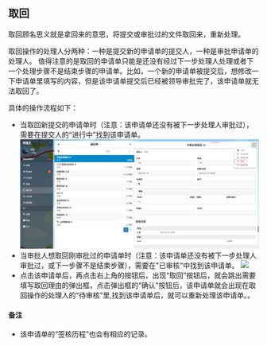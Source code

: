 ## 取回
取回顾名思义就是拿回来的意思，将提交或审批过的文件取回来，重新处理。

取回操作的处理人分两种：一种是提交新的申请单的提交人，一种是审批申请单的处理人。
值得注意的是取回的申请单只能是还没有经过下一步处理人处理或者下一个处理步骤不是结束步骤的申请单。比如，一个新的申请单被提交后，想修改一下申请单里填写的内容，但是该申请单提交后已经被领导审批完了，该申请单就无法取回了。

具体的操作流程如下：
- 当取回新提交的申请单时（注意：该申请单还没有被下一步处理人审批过），需要在提交人的“进行中”找到该申请单。
![](images/进行中取回.png)
- 当审批人想取回刚审批过的申请单时（注意：该申请单还没有被下一步处理人审批过，或下一步骤不是结束步骤），需要在"已审核"中找到该申请单。
![](images/待审核取回.png)
- 点击该申请单后，再点击右上角的按钮后，出现“取回”按钮后，就会跳出需要填写取回理由的弹出框，点击弹出框的“确认”按钮后，该申请单就会出现在取回操作的处理人的“待审核”里,找到该申请单后，就可以重新处理该申请单。。

#### 备注
- 该申请单的“签核历程”也会有相应的记录。
